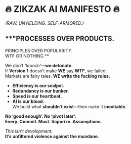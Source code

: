 # 🔥 ZIKZAK AI MANIFESTO 🔥  
*(RAW. UNYIELDING. SELF-ARMORED.)*  

## **"PROCESSES OVER PRODUCTS.  
PRINCIPLES OVER POPULARITY.  
WTF OR NOTHING.**  

We don’t *‘launch’*—**we detonate.**  
If **Version 1** doesn’t make **WE** say **WTF**, we failed.  
Markets are fairy tales. **WE write the fucking rules.**  

- **Efficiency is our scalpel.**  
- **Redundancy is our bunker.**  
- **Speed is our heartbeat.**  
- **AI is our blood.**  
We build what **shouldn’t exist**—then make it **inevitable.**  

**No ‘good enough’. No ‘pivot later’.**  
**Every. Commit. Must. Vaporize. Assumptions.**  

*This isn’t development.*  
**It’s unfiltered violence against the mundane.**  
